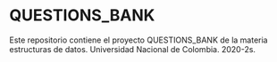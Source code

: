 # QUESTIONS_BANK
Este repositorio contiene el proyecto QUESTIONS_BANK de la materia estructuras de datos. Universidad Nacional de Colombia. 2020-2s.
